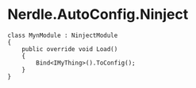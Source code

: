 # Nerdle.AutoConfig.Ninject


````
class MynModule : NinjectModule
{
    public override void Load()
    {
        Bind<IMyThing>().ToConfig();
    }
}
````
